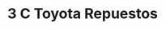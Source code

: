 ---
title: "3 C Toyota Repuestos"
url: /escuintla/3-c-toyota-repuestos/
shop: reparación de automóviles
---
